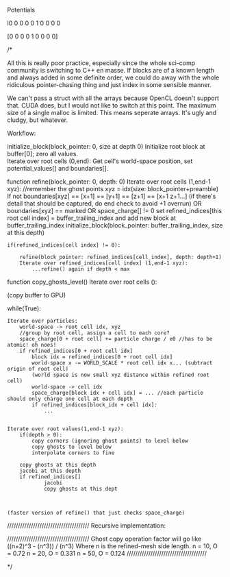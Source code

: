 

Potentials 

l0
0 0 0
0 1 0
0 0 0

[0 0 0 0 1 0 0 0 0] 



/*


All this is really poor practice, especially since the whole sci-comp community is switching to C++ en masse.
If blocks are of a known length and always added in some definite order,
we could do away with the whole ridiculous pointer-chasing thing and just index 
in some sensible manner.

We can't pass a struct with all the arrays because OpenCL doesn't support that. CUDA does, but I would not like to switch at this point.
The maximum size of a single malloc is limited. This means seperate arrays. It's ugly and cludgy, but whatever.

Workflow:

initialize_block(block_pointer: 0, size at depth 0)
Initialize root block at buffer[0]; zero all values.  
Iterate over root cells (0,end):
	Get cell's world-space position,
	 set potential_values[] and boundaries[].

function refine(block_pointer: 0, depth: 0)
Iterate over root cells (1,end-1 xyz): //remember the ghost points
	xyz = idx(size: block_pointer+preamble)
	If not boundaries[xyz] == [x+1] == [y+1] == [z+1] == [x+1 z+1...] 
		(if there's detail that should be captured, do end check to avoid +1 overrun) OR boundaries[xyz] == marked OR space_charge[] != 0 
	 set refined_indices[this root cell index] = buffer_trailing_index
	 and add new block at buffer_trailing_index
	 initialize_block(block_pointer: buffer_trailing_index, size at this depth)
	 
	if(refined_indices[cell index] != 0):
	
		refine(block_pointer: refined_indices[cell_index], depth: depth+1)
		Iterate over refined_indices[cell index] (1,end-1 xyz):
			...refine() again if depth < max

function copy_ghosts_level()
Iterate over root cells ():
	

(copy buffer to GPU)

while(True):

	Iterate over particles:
		world-space -> root cell idx, xyz
		//group by root cell, assign a cell to each core?
		space_charge[0 + root cell] += particle charge / e0 //has to be atomic! oh noes!
		if refined_indices[0 + root cell idx]
			block idx = refined_indices[0 + root cell idx]
			world-space x -= WORLD_SCALE * root cell idx x... (subtract origin of root cell)
			(world space is now small xyz distance within refined root cell)
			world-space -> cell idx
			space_charge[block idx + cell idx] = ... //each particle should only charge one cell at each depth
			if refined_indices[block_idx + cell idx]:
				...

	
	Iterate over root values(1,end-1 xyz):
		if(depth > 0):
			copy corners (ignoring ghost points) to level below
			copy ghosts to level below 
			interpolate corners to fine
						
		copy ghosts at this depth
		jacobi at this depth
		if refined_indices[]
				jacobi 
				copy ghosts at this dept
	
	
				
	(faster version of refine() that just checks space_charge) 

//////////////////////////////////////
Recursive implementation:


//////////////////////////////////////
Ghost copy operation factor will go like
((n+2)^3 - (n^3)) / (n^3)
Where n is the refined-mesh side length.
n = 10, O = 0.72
n = 20, O = 0.331
n = 50, O = 0.124
/////////////////////////////////////

*/

